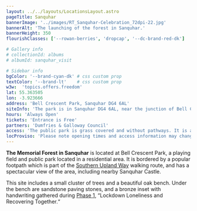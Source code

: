 ```yaml
---
layout: ../../layouts/LocationsLayout.astro
pageTitle: Sanquhar
bannerImage: '../images/RT_Sanquhar-Celebration_72dpi-22.jpg'
bannerAlt: 'The launching of the forest in Sanquhar.'
bannerHeight: 350
flourishClasses: ['--rowan-berries', 'dropcap', '--dc-brand-red-dk']

# Gallery info
# collectionId: albums
# albumId: sanquhar_visit

# Sidebar info
bgColor: '--brand-cyan-dk' # css custom prop
textColor: '--brand-lt'    # css custom prop
w3w:  'topics.offers.freedom'
lat: 55.363505
lon: -3.923666
address: 'Bell Crescent Park, Sanquhar DG4 6AL'
siteInfo: 'The park is in Sanquhar DG4 6AL, near the junction of Bell Crescent and Deer Park Avenue.'
hours: 'Always Open'
tickets: 'Entrance is Free'
partners: 'Dumfries & Galloway Council'
access: 'The public park is grass covered and without pathways. It is a short distance from a public bus stop on Deer Park Avenue. The memorial site is located on a rise and given the lack of pathways, wheelchair access may prove difficult.'
locProviso: 'Please note opening times and access information may change.'
---
```

__The Memorial Forest in Sanquhar__ is located at Bell Crescent Park, a playing field and public park located in a residential area. It is bordered by a popular footpath which is part of the <a href="https://dgtrails.org/southern-upland-way/">Southern Upland Way</a> walking route, and has a spectacular view of the area, including nearby Sanquhar Castle.

This site includes a small cluster of trees and a beautiful oak bench. Under the bench are sandstone paving stones, and a bronze inset with handwriting gathered during <a href="../about/phase-1">Phase 1</a>, “Lockdown Loneliness and Recovering Together.“

<!-- <a class="link" href='../events/sanquhar'><b>See also: </b>Events at the Sanquhar site.</a> -->
